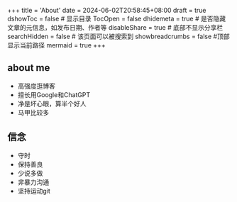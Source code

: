 +++
title = 'About'
date = 2024-06-02T20:58:45+08:00
draft = true
dshowToc = false # 显示目录
TocOpen = false
dhidemeta = true # 是否隐藏文章的元信息，如发布日期、作者等
disableShare = true # 底部不显示分享栏
searchHidden = false # 该页面可以被搜索到
showbreadcrumbs = false #顶部显示当前路径
mermaid = true
+++
## about me
- 高强度逛博客
- 擅长用Google和ChatGPT
- 净是坏心眼，算半个好人
- 马甲比较多

## 信念
- 守时
- 保持善良
- 少说多做
- 非暴力沟通
- 坚持运动git